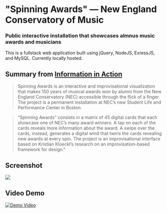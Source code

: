 # "Spinning Awards" — New England Conservatory of Music
### Public interactive installation that showcases almnus music awards and musicians

This is a fullstack web application built using jQuery, NodeJS, ExressJS, and MySQL. Currently locally hosted.

## Summary from <a href="http://www.informationinaction.com/spinning-awards/">Information in Action</a>

> Spinning Awards is an interactive and improvisational visualization that makes 150 years of musical awards won by alumni from the New England Conservatory (NEC) accessible through the flick of a finger. The project is a permanent installation at NEC’s new Student Life and Performance Center in Boston.

> “Spinning Awards” consists in a matrix of 45 digital cards that each showcase one of NEC’s many award winners. A tap on each of the cards reveals more information about the award. A swipe over the cards, instead, generates a digital wind that twirls the cards revealing new awards at every spin. The project is an improvisational interface based on Kristian Kloeckl’s research on an improvisation-based framework for design."

## Screenshot

<img src="http://www.informationinaction.com/wp-content/uploads/2017/09/spinning_awards-1-1200x800.jpg" />

## Video Demo
[![Demo Video](https://img.youtube.com/vi/zqMHisUPaVA/0.jpg)](https://youtu.be/zqMHisUPaVA)
